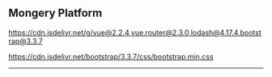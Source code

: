 ## Mongery Platform

https://cdn.jsdelivr.net/g/vue@2.2.4,vue.router@2.3.0,lodash@4.17.4,bootstrap@3.3.7

https://cdn.jsdelivr.net/bootstrap/3.3.7/css/bootstrap.min.css

---

<script src="https://cdn.jsdelivr.net/vue/2.2.4/vue.min.js" integrity="sha256-OtO7ZEvocyorHF1dJOzHRiEgZ6NoZjIEIUfRviBF7eQ=" crossorigin="anonymous"></script>
<script src="https://cdn.jsdelivr.net/vue.router/2.3.0/vue-router.min.js" integrity="sha256-AwwRTjxUqKG37pckPQGiyopzQq1JvornmSehYQa/LD4=" crossorigin="anonymous"></script>
<script src="https://cdn.jsdelivr.net/lodash/4.17.4/lodash.min.js" integrity="sha256-IyWBFJYclFY8Pn32bwWdSHmV4B9M5mby5bhPHEmeY8w=" crossorigin="anonymous"></script>
<script src="https://cdn.jsdelivr.net/bootstrap/3.3.7/js/bootstrap.min.js" integrity="sha256-U5ZEeKfGNOja007MMD3YBI0A3OSZOQbeG6z2f2Y0hu8=" crossorigin="anonymous"></script>

<link rel="stylesheet" href="https://cdn.jsdelivr.net/bootstrap/3.3.7/css/bootstrap.min.css" integrity="sha256-916EbMg70RQy9LHiGkXzG8hSg9EdNy97GazNG/aiY1w=" crossorigin="anonymous">
<link rel="stylesheet" href="https://maxcdn.icons8.com/fonts/line-awesome/1.1/css/line-awesome-font-awesome.min.css">
<link rel="stylesheet" href="https://cdn.jsdelivr.net/animatecss/3.5.2/animate.min.css" integrity="sha256-j+P6EZJVrbXgwSR5Mx+eCS6FvP9Wq27MBRC/ogVriY0=" crossorigin="anonymous">